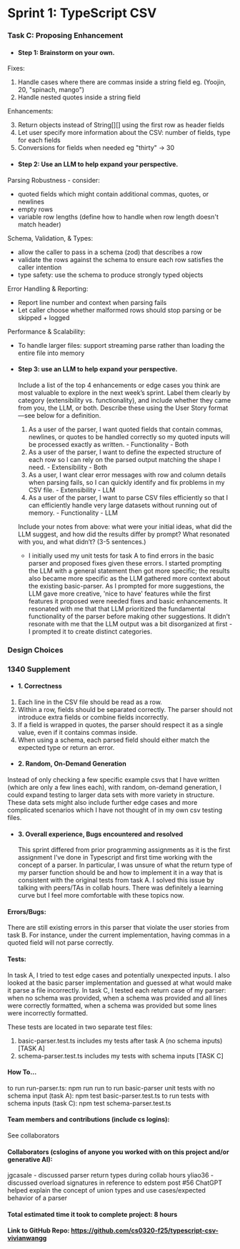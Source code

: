 # Sprint 1: TypeScript CSV

### Task C: Proposing Enhancement

- #### Step 1: Brainstorm on your own.

Fixes:

1. Handle cases where there are commas inside a string field eg. (Yoojin, 20, "spinach, mango")
2. Handle nested quotes inside a string field

Enhancements:

3. Return objects instead of String[][] using the first row as header fields
4. Let user specify more information about the CSV: number of fields, type for each fields
5. Conversions for fields when needed eg "thirty" -> 30

- #### Step 2: Use an LLM to help expand your perspective.

Parsing Robustness - consider:

- quoted fields which might contain additional commas, quotes, or newlines
- empty rows
- variable row lengths (define how to handle when row length doesn't match header)

Schema, Validation, & Types:

- allow the caller to pass in a schema (zod) that describes a row
- validate the rows against the schema to ensure each row satisfies the caller intention
- type safety: use the schema to produce strongly typed objects

Error Handling & Reporting:

- Report line number and context when parsing fails
- Let caller choose whether malformed rows should stop parsing or be skipped + logged

Performance & Scalability:

- To handle larger files: support streaming parse rather than loading the entire file into memory

- #### Step 3: use an LLM to help expand your perspective.

  Include a list of the top 4 enhancements or edge cases you think are most valuable to explore in the next week’s sprint. Label them clearly by category (extensibility vs. functionality), and include whether they came from you, the LLM, or both. Describe these using the User Story format—see below for a definition.

  1. As a user of the parser, I want quoted fields that contain commas, newlines, or quotes to be handled correctly so my quoted inputs will be processed exactly as written. - Functionality - Both
  2. As a user of the parser, I want to define the expected structure of each row so I can rely on the parsed output matching the shape I need. - Extensibility - Both
  3. As a user, I want clear error messages with row and column details when parsing fails, so I can quickly identify and fix problems in my CSV file. - Extensibility - LLM
  4. As a user of the parser, I want to parse CSV files efficiently so that I can efficiently handle very large datasets without running out of memory. - Functionality - LLM

  Include your notes from above: what were your initial ideas, what did the LLM suggest, and how did the results differ by prompt? What resonated with you, and what didn’t? (3-5 sentences.)

  - I initially used my unit tests for task A to find errors in the basic parser and proposed fixes given these errors. I started prompting the LLM with a general statement then got more specific; the results also became more specific as the LLM gathered more context about the existing basic-parser. As I prompted for more suggestions, the LLM gave more creative, 'nice to have' features while the first features it proposed were needed fixes and basic enhancements. It resonated with me that that LLM prioritized the fundamental functionality of the parser before making other suggestions. It didn't resonate with me that the LLM output was a bit disorganized at first - I prompted it to create distinct categories.

### Design Choices

### 1340 Supplement

- #### 1. Correctness

1. Each line in the CSV file should be read as a row.
2. Within a row, fields should be separated correctly. The parser should not introduce extra fields or combine fields incorrectly.
3. If a field is wrapped in quotes, the parser should respect it as a single value, even if it contains commas inside.
4. When using a schema, each parsed field should either match the expected type or return an error.

- #### 2. Random, On-Demand Generation

Instead of only checking a few specific example csvs that I have written (which are only a few lines each), with
random, on-demand generation, I could expand testing to larger data sets with more variety in structure. These data
sets might also include further edge cases and more complicated scenarios which I have not thought of in my own
csv testing files.

- #### 3. Overall experience, Bugs encountered and resolved
  This sprint differed from prior programming assignments as it is the first assignment I've done in Typescript and first
  time working with the concept of a parser. In particular, I was unsure of what the return type of my parser function should be and how to implement it in a way that is consistent with the original tests from task A. I solved this issue by talking with peers/TAs in collab hours. There was definitely a learning curve but I feel more comfortable with these topics now.

#### Errors/Bugs:

There are still existing errors in this parser that violate the user stories from task B. For instance, under the
current implementation, having commas in a quoted field will not parse correctly.

#### Tests:

In task A, I tried to test edge cases and potentially unexpected inputs. I also looked at the basic parser implementation
and guessed at what would make it parse a file incorrectly. In task C, I tested each return case of my parser: when no schema was
provided, when a schema was provided and all lines were correctly formatted, when a schema was provided but some lines
were incorrectly formatted.

These tests are located in two separate test files:

1. basic-parser.test.ts includes my tests after task A (no schema inputs) [TASK A]
2. schema-parser.test.ts includes my tests with schema inputs [TASK C]

#### How To…

to run run-parser.ts: npm run run
to run basic-parser unit tests with no schema input (task A): npm test basic-parser.test.ts
to run tests with schema inputs (task C): npm test schema-parser.test.ts

#### Team members and contributions (include cs logins):

See collaborators

#### Collaborators (cslogins of anyone you worked with on this project and/or generative AI):

jgcasale - discussed parser return types during collab hours
yliao36 - discussed overload signatures in reference to edstem post #56
ChatGPT helped explain the concept of union types and use cases/expected behavior of a parser

#### Total estimated time it took to complete project: 8 hours

#### Link to GitHub Repo: https://github.com/cs0320-f25/typescript-csv-vivianwangg
